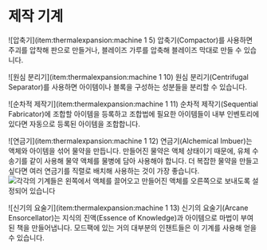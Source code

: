 # 제작 기계

![압축기](item:thermalexpansion:machine 1 5)
압축기(Compactor)를 사용하면 주괴를 압착해 판으로 만들거나, 블레이즈 가루를 압축해 블레이즈 막대로 만들 수 있습니다.

![원심 분리기](item:thermalexpansion:machine 1 10)
원심 분리기(Centrifugal Separator)를 사용하면 아이템이나 블록을 구성하는 성분들을 분리할 수 있습니다.

![순차적 제작기](item:thermalexpansion:machine 1 11)
순차적 제작기(Sequential Fabricator)에 조합할 아이템을 등록하고 조합법에 필요한 아이템들이 내부 인벤토리에 있다면 자동으로 등록된 아이템을 조합합니다.

![연금기](item:thermalexpansion:machine 1 12)
연금기(Alchemical Imbuer)는 액체와 아이템을 섞어 물약을 만듭니다. 만들어진 물약은 액체 상태이기 때문에, 유체 수송기를 같이 사용해 물약 액체를 물병에 담아 사용해야 합니다.
더 복잡한 물약을 만들고 싶다면 여러 연금기를 직렬로 배치해 사용하는 것이 가장 좋습니다.
![각각의 기계들은 왼쪽에서 액체를 끌어오고 만들어진 액체를 오른쪽으로 보내도록 설정되어 있습니다](alchemicalimbuer.png)

![신기의 요술기](item:thermalexpansion:machine 1 13)
신기의 요술기(Arcane Ensorcellator)는 지식의 진액(Essence of Knowledge)과 아이템으로 마법이 부여된 책을 만들어냅니다. 모드팩에 있는 거의 대부분의 인챈트들은 이 기계를 사용해 얻을 수 있습니다.

